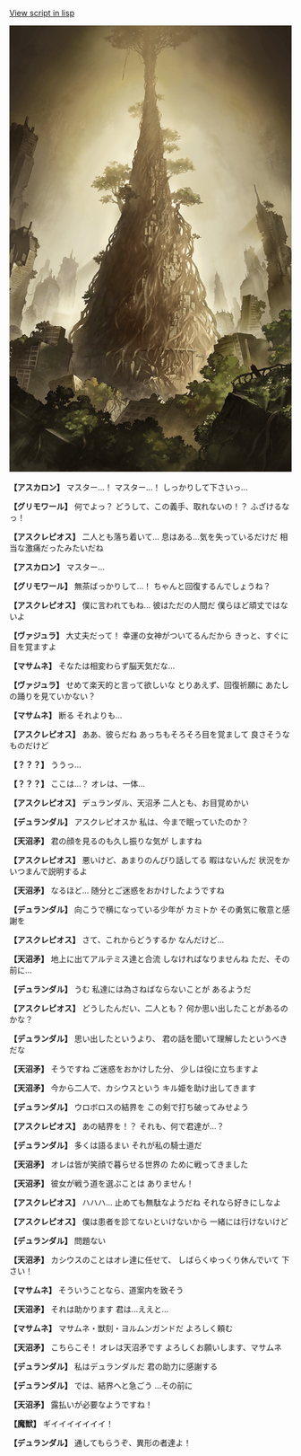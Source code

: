 [View script in lisp](../scripts/210111121.txt)

![in_underground_world.png](../images/backgrounds/in_underground_world.png)

**【アスカロン】**
マスター…！
マスター…！
しっかりして下さいっ…

**【グリモワール】**
何でよっ？
どうして、この義手、取れないの！？
ふざけるなっ！

**【アスクレピオス】**
二人とも落ち着いて…
息はある…気を失っているだけだ
相当な激痛だったみたいだね

**【アスカロン】**
マスター…

**【グリモワール】**
無茶ばっかりして…！
ちゃんと回復するんでしょうね？

**【アスクレピオス】**
僕に言われてもね…
彼はただの人間だ
僕らほど頑丈ではないよ

**【ヴァジュラ】**
大丈夫だって！
幸運の女神がついてるんだから
きっと、すぐに目を覚ますよ

**【マサムネ】**
そなたは相変わらず脳天気だな…

**【ヴァジュラ】**
せめて楽天的と言って欲しいな
とりあえず、回復祈願に
あたしの踊りを見ていかない？

**【マサムネ】**
断る
それよりも…

**【アスクレピオス】**
ああ、彼らだね
あっちもそろそろ目を覚まして
良さそうなものだけど

**【？？？】**
ううっ…

**【？？？】**
ここは…？
オレは、一体…

**【アスクレピオス】**
デュランダル、天沼矛
二人とも、お目覚めかい

**【デュランダル】**
アスクレピオスか
私は、今まで眠っていたのか？

**【天沼矛】**
君の顔を見るのも久し振りな気が
しますね

**【アスクレピオス】**
悪いけど、あまりのんびり話してる
暇はないんだ
状況をかいつまんで説明するよ

**【天沼矛】**
なるほど…
随分とご迷惑をおかけしたようですね

**【デュランダル】**
向こうで横になっている少年が
カミトか
その勇気に敬意と感謝を

**【アスクレピオス】**
さて、これからどうするか
なんだけど…

**【天沼矛】**
地上に出てアルテミス達と合流
しなければなりませんね
ただ、その前に…

**【デュランダル】**
うむ
私達には為さねばならないことが
あるようだ

**【アスクレピオス】**
どうしたんだい、二人とも？
何か思い出したことがあるのかな？

**【デュランダル】**
思い出したというより、
君の話を聞いて理解したというべき
だな

**【天沼矛】**
そうですね
ご迷惑をおかけした分、
少しは役に立ちますよ

**【天沼矛】**
今から二人で、カシウスという
キル姫を助け出してきます

**【デュランダル】**
ウロボロスの結界を
この剣で打ち破ってみせよう

**【アスクレピオス】**
あの結界を！？
それも、何で君達が…？

**【デュランダル】**
多くは語るまい
それが私の騎士道だ

**【天沼矛】**
オレは皆が笑顔で暮らせる世界の
ために戦ってきました

**【天沼矛】**
彼女が戦う道を選ぶことは
ありません！

**【アスクレピオス】**
ハハハ…
止めても無駄なようだね
それなら好きにしなよ

**【アスクレピオス】**
僕は患者を診てないといけないから
一緒には行けないけど

**【デュランダル】**
問題ない

**【天沼矛】**
カシウスのことはオレ達に任せて、
しばらくゆっくり休んでいて
下さい！

**【マサムネ】**
そういうことなら、道案内を致そう

**【天沼矛】**
それは助かります
君は…ええと…

**【マサムネ】**
マサムネ・獣刻・ヨルムンガンドだ
よろしく頼む

**【天沼矛】**
こちらこそ！
オレは天沼矛です
よろしくお願いします、マサムネ

**【デュランダル】**
私はデュランダルだ
君の助力に感謝する

**【デュランダル】**
では、結界へと急ごう
…その前に

**【天沼矛】**
露払いが必要なようですね！

**【魔獣】**
ギイイイイイイイ！

**【デュランダル】**
通してもらうぞ、異形の者達よ！